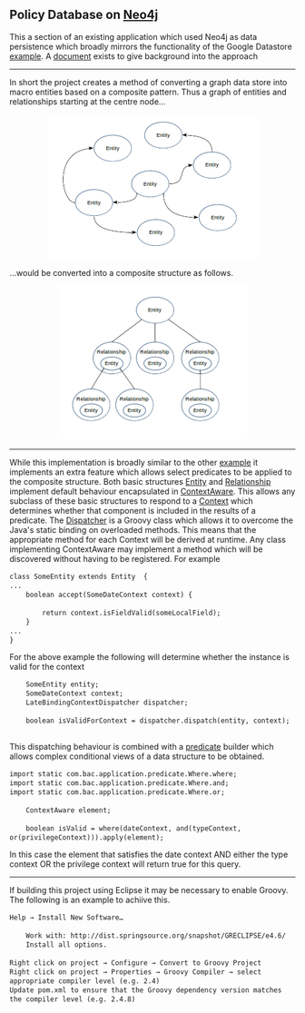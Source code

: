## Policy Database on [Neo4j](https://neo4j.com)

This a section of an existing application which used Neo4j as data persistence which broadly mirrors the functionality of the Google Datastore [example](https://github.com/srbaird/PolicyComponentsForDataStore). A [document]() exists to give background into the approach
___

In short the project creates a method of converting a graph data store into macro entities based on a composite pattern. Thus a graph of entities and relationships starting at the centre node...

<p align="center">
<img src="https://github.com/srbaird/PolicyComponentsForNeo4J/blob/master/docs/graph.jpg" alt="Graph Example"  >
</p>

...would be converted into a composite structure as follows.

<p align="center">
<img src="https://github.com/srbaird/PolicyComponentsForNeo4J/blob/master/docs/structure.jpg" alt="Structure Example"  >
</p>

___

While this implementation is broadly similar to the other [example](https://github.com/srbaird/PolicyComponentsForDataStore) it implements an extra feature which allows select predicates to be applied to the composite structure. Both basic structures [Entity](https://github.com/srbaird/PolicyComponentsForNeo4J/blob/master/src/main/java/com/bac/components/Entity.java) and [Relationship](https://github.com/srbaird/PolicyComponentsForNeo4J/blob/master/src/main/java/com/bac/components/Relationship.java) implement default behaviour encapsulated in [ContextAware](https://github.com/srbaird/PolicyComponentsForNeo4J/blob/master/src/main/java/com/bac/components/ContextAware.java). This allows any subclass of these basic structures to respond to a [Context](https://github.com/srbaird/PolicyComponentsForNeo4J/blob/master/src/main/java/com/bac/components/Context.java) which determines whether that component is included in the results of a predicate.
The [Dispatcher](https://github.com/srbaird/PolicyComponentsForNeo4J/blob/master/src/main/java/com/bac/application/impl/LateBindingContextDispatcher.groovy) is a Groovy class which allows it to overcome the Java's static binding on overloaded methods. This means that the appropriate method for each Context will be derived at runtime. Any class implementing ContextAware may implement a method which will be discovered without having to be registered. For example

```
class SomeEntity extends Entity  {
...
	boolean accept(SomeDateContext context) {

		return context.isFieldValid(someLocalField);
	}
...
}
```

For the above example the following will determine whether the instance is valid for the context

```
	SomeEntity entity;
	SomeDateContext context;
	LateBindingContextDispatcher dispatcher;
	
	boolean isValidForContext = dispatcher.dispatch(entity, context);
	
```

This dispatching behaviour is combined with a [predicate](https://github.com/srbaird/PolicyComponentsForNeo4J/blob/master/src/main/java/com/bac/application/predicate/Where.java) builder which allows complex conditional views of a data structure to be obtained.

```
import static com.bac.application.predicate.Where.where;
import static com.bac.application.predicate.Where.and;
import static com.bac.application.predicate.Where.or;

	ContextAware element;

	boolean isValid = where(dateContext, and(typeContext, or(privilegeContext))).apply(element);

```

In this case the element that satisfies the date context AND either the type context OR the privilege context will return true for this query.

___



If building this project using Eclipse it may be necessary to enable Groovy. The following is an example to achiive this.

```
Help → Install New Software…

	Work with: http://dist.springsource.org/snapshot/GRECLIPSE/e4.6/
	Install all options.

Right click on project → Configure → Convert to Groovy Project
Right click on project → Properties → Groovy Compiler → select appropriate compiler level (e.g. 2.4)
Update pom.xml to ensure that the Groovy dependency version matches the compiler level (e.g. 2.4.8)
```


